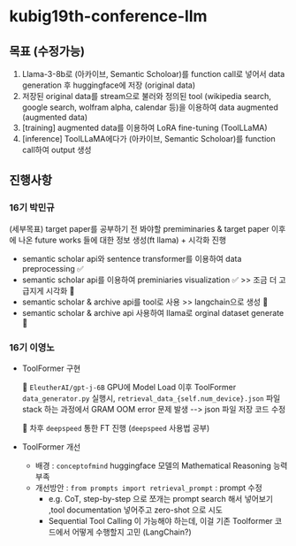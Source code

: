# kubig19th-conference-llm
## 목표 (수정가능)
1. Llama-3-8b로 (아카이브, Semantic Scholoar)를 function call로 넣어서 data generation 후 huggingface에 저장 (original data)
2. 저장된 original data를 stream으로 불러와 정의된 tool (wikipedia search, google search, wolfram alpha, calendar 등)을 이용하여 data augmented (augmented data)
3. [training] augmented data를 이용하여 LoRA fine-tuning (ToolLLaMA)
4. [inference] ToolLLaMA에다가 (아카이브, Semantic Scholoar)를 function call하여 output 생성
## 진행사항
### 16기 박민규
(세부목표) target paper를 공부하기 전 봐야할 premiminaries & target paper 이후에 나온  future works 들에 대한 정보 생성(ft llama) + 시각화 진행
  - semantic scholar api와 sentence transformer를 이용하여 data preprocessing ✅
  - semantic scholar api를 이용하여 preminiaries visualization ✅ >> 조금 더 고급지게 시각화 🏃
  - semantic scholar & archive api를 tool로 사용 >> langchain으로 생성 🏃
  - semantic scholar & archive api 사용하여 llama로 orginal dataset generate 🏃


### 16기 이영노
- ToolFormer 구현

  🏃 `EleutherAI/gpt-j-6B` GPU에 Model Load 이후 ToolFormer `data_generator.py` 실행시, `retrieval_data_{self.num_device}.json` 파일 stack 하는 과정에서 GRAM OOM error 문제 발생 
  --> json 파일 저장 코드 수정

  🏃 차후 `deepspeed` 통한 FT 진행 (`deepspeed` 사용법 공부)

- ToolFormer 개선
  - 배경 : `conceptofmind` huggingface 모델의 Mathematical Reasoning 능력 부족
  - 개선방안 : `from prompts import retrieval_prompt` : prompt 수정
    - e.g. CoT, step-by-step 으로 쪼개는 prompt search 해서 넣어보기 ,tool documentation 넣어주고 zero-shot 으로 시도
    - Sequential Tool Calling 이 가능해야 하는데, 이걸 기존 Toolformer 코드에서 어떻게 수행할지 고민 (LangChain?)
    
